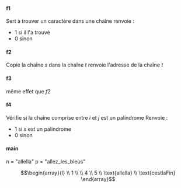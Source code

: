 #### f1
Sert à trouver un caractère dans une chaîne
renvoie : 
- $1$ si il l'a trouvé
- $0$ sinon

#### f2
Copie la chaîne $s$ dans la chaîne $t$
renvoie l'adresse de la chaîne $t$

#### f3
même effet que $f2$

#### f4
Vérifie si la chaîne comprise entre $i$ et $j$ est un palindrome
Renvoie : 
- $1$ si $s$ est un palindrome
- $0$ sinon

#### main
n = "allella"
p = "allez_les_bleus"


$$\begin{array}{l}
 \\
1 \\
 \\
4 \\
5 \\
\text{allella} \\
\text{cestlaFin}
\end{array}$$
